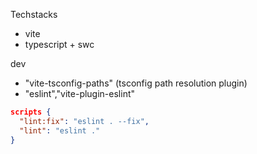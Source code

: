 Techstacks

- vite
- typescript + swc

dev

- "vite-tsconfig-paths" (tsconfig path resolution plugin)
- "eslint","vite-plugin-eslint"

```json
scripts {
  "lint:fix": "eslint . --fix",
  "lint": "eslint ."
}
```
